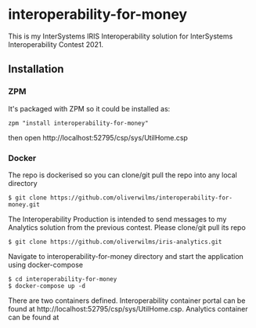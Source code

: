# interoperability-for-money
This is my InterSystems IRIS Interoperability solution for InterSystems Interoperability Contest 2021.

## Installation 

### ZPM
It's packaged with ZPM so it could be installed as:
```
zpm "install interoperability-for-money"
```
then open http://localhost:52795/csp/sys/UtilHome.csp


### Docker
The repo is dockerised so you can clone/git pull the repo into any local directory

```
$ git clone https://github.com/oliverwilms/interoperability-for-money.git
```

The Interoperability Production is intended to send messages to my Analytics solution from the previous contest. Please clone/git pull its repo

```
$ git clone https://github.com/oliverwilms/iris-analytics.git
```

Navigate to interoperability-for-money directory and start the application using docker-compose

```
$ cd interoperability-for-money
$ docker-compose up -d
```
There are two containers defined. Interoperability container portal can be found at http://localhost:52795/csp/sys/UtilHome.csp. Analytics container can be found at
